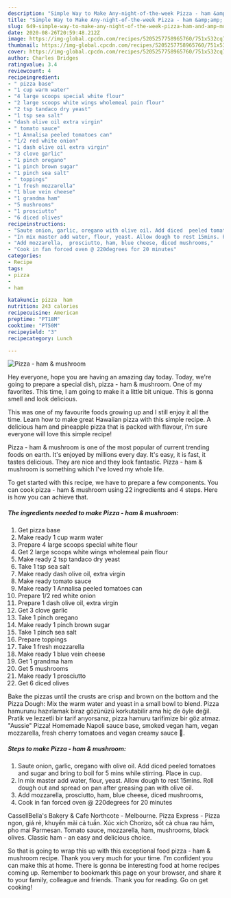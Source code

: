 ```yaml
---
description: "Simple Way to Make Any-night-of-the-week Pizza - ham &amp;amp; mushroom"
title: "Simple Way to Make Any-night-of-the-week Pizza - ham &amp;amp; mushroom"
slug: 649-simple-way-to-make-any-night-of-the-week-pizza-ham-and-amp-mushroom
date: 2020-08-26T20:59:48.212Z
image: https://img-global.cpcdn.com/recipes/5205257758965760/751x532cq70/pizza-ham-mushroom-recipe-main-photo.jpg
thumbnail: https://img-global.cpcdn.com/recipes/5205257758965760/751x532cq70/pizza-ham-mushroom-recipe-main-photo.jpg
cover: https://img-global.cpcdn.com/recipes/5205257758965760/751x532cq70/pizza-ham-mushroom-recipe-main-photo.jpg
author: Charles Bridges
ratingvalue: 3.4
reviewcount: 4
recipeingredient:
- " pizza base"
- "1 cup warm water"
- "4 large scoops special white flour"
- "2 large scoops white wings wholemeal pain flour"
- "2 tsp tandaco dry yeast"
- "1 tsp sea salt"
- "dash olive oil extra virgin"
- " tomato sauce"
- "1 Annalisa peeled tomatoes can"
- "1/2 red white onion"
- "1 dash olive oil extra virgin"
- "3 clove garlic"
- "1 pinch oregano"
- "1 pinch brown sugar"
- "1 pinch sea salt"
- " toppings"
- "1 fresh mozzarella"
- "1 blue vein cheese"
- "1 grandma ham"
- "5 mushrooms"
- "1 prosciutto"
- "6 diced olives"
recipeinstructions:
- "Saute onion, garlic, oregano with olive oil. Add diced  peeled tomatoes and sugar and bring to boil for 5 mins while stirring. Place in cup."
- "In mix master add water, flour, yeast. Allow dough to rest 15mins. Roll dough out and spread on pan after greasing pan with olive oil."
- "Add mozzarella,  prosciutto, ham, blue cheese, diced mushrooms,"
- "Cook in fan forced oven @ 220degrees for 20 minutes"
categories:
- Recipe
tags:
- pizza
- 
- ham

katakunci: pizza  ham 
nutrition: 243 calories
recipecuisine: American
preptime: "PT18M"
cooktime: "PT50M"
recipeyield: "3"
recipecategory: Lunch

---
```



![Pizza - ham &amp; mushroom](https://img-global.cpcdn.com/recipes/5205257758965760/751x532cq70/pizza-ham-mushroom-recipe-main-photo.jpg)

Hey everyone, hope you are having an amazing day today. Today, we're going to prepare a special dish, pizza - ham &amp; mushroom. One of my favorites. This time, I am going to make it a little bit unique. This is gonna smell and look delicious.

This was one of my favourite foods growing up and I still enjoy it all the time. Learn how to make great Hawaiian pizza with this simple recipe. A delicious ham and pineapple pizza that is packed with flavour, i&#39;m sure everyone will love this simple recipe!

Pizza - ham &amp; mushroom is one of the most popular of current trending foods on earth. It's enjoyed by millions every day. It's easy, it is fast, it tastes delicious. They are nice and they look fantastic. Pizza - ham &amp; mushroom is something which I've loved my whole life.


To get started with this recipe, we have to prepare a few components. You can cook pizza - ham &amp; mushroom using 22 ingredients and 4 steps. Here is how you can achieve that.

<!--inarticleads1-->

##### The ingredients needed to make Pizza - ham &amp; mushroom:

1. Get  pizza base
1. Make ready 1 cup warm water
1. Prepare 4 large scoops special white flour
1. Get 2 large scoops white wings wholemeal pain flour
1. Make ready 2 tsp tandaco dry yeast
1. Take 1 tsp sea salt
1. Make ready dash olive oil, extra virgin
1. Make ready  tomato sauce
1. Make ready 1 Annalisa peeled tomatoes can
1. Prepare 1/2 red white onion
1. Prepare 1 dash olive oil, extra virgin
1. Get 3 clove garlic
1. Take 1 pinch oregano
1. Make ready 1 pinch brown sugar
1. Take 1 pinch sea salt
1. Prepare  toppings
1. Take 1 fresh mozzarella
1. Make ready 1 blue vein cheese
1. Get 1 grandma ham
1. Get 5 mushrooms
1. Make ready 1 prosciutto
1. Get 6 diced olives


Bake the pizzas until the crusts are crisp and brown on the bottom and the Pizza Dough: Mix the warm water and yeast in a small bowl to blend. Pizza hamurunu hazırlamak biraz gözünüzü korkutabilir ama hiç de öyle değil. Pratik ve lezzetli bir tarif arıyorsanız, pizza hamuru tarifimize bir göz atmaz. &#34;Aussie&#34; Pizza! Homemade Napoli sauce base, smoked vegan ham, vegan mozzarella, fresh cherry tomatoes and vegan creamy sauce 🍕. 

<!--inarticleads2-->

##### Steps to make Pizza - ham &amp; mushroom:

1. Saute onion, garlic, oregano with olive oil. Add diced  peeled tomatoes and sugar and bring to boil for 5 mins while stirring. Place in cup.
1. In mix master add water, flour, yeast. Allow dough to rest 15mins. Roll dough out and spread on pan after greasing pan with olive oil.
1. Add mozzarella,  prosciutto, ham, blue cheese, diced mushrooms,
1. Cook in fan forced oven @ 220degrees for 20 minutes


CassellBella&#39;s Bakery &amp; Cafe Northcote - Melbourne. Pizza Express - Pizza ngon, giá rẻ, khuyến mãi cả tuần. Xúc xích Chorizo, sốt cà chua rau hầm, pho mai Parmesan. Tomato sauce, mozzarella, ham, mushrooms, black olives. Classic ham - an easy and delicious choice. 

So that is going to wrap this up with this exceptional food pizza - ham &amp; mushroom recipe. Thank you very much for your time. I'm confident you can make this at home. There is gonna be interesting food at home recipes coming up. Remember to bookmark this page on your browser, and share it to your family, colleague and friends. Thank you for reading. Go on get cooking!
